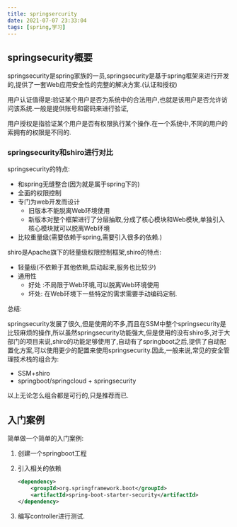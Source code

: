 ```yaml
---
title: springsercurity
date: 2021-07-07 23:33:04
tags: [spring,学习]
---
```


## springsecurity概要

​	springsecurity是spring家族的一员,springsecurity是基于spring框架来进行开发的,提供了一套Web应用安全性的完整的解决方案.(认证和授权)

​	用户认证值得是:验证某个用户是否为系统中的合法用户,也就是该用户是否允许访问该系统.一般是提供账号和密码来进行验证,

​	用户授权是指验证某个用户是否有权限执行某个操作.在一个系统中,不同的用户的索拥有的权限是不同的.

### springsecurity和shiro进行对比

springsecurity的特点:

- 和spring无缝整合(因为就是属于spring下的)
- 全面的权限控制
- 专门为web开发而设计
  - 旧版本不能脱离Web环境使用
  - 新版本对整个框架进行了分层抽取,分成了核心模块和Web模块,单独引入核心模块就可以脱离Web环境
- 比较重量级(需要依赖于spring,需要引入很多的依赖.)

shiro是Apache旗下的轻量级权限控制框架,shiro的特点:

- 轻量级(不依赖于其他依赖,启动起来,服务也比较少)
- 通用性
  - 好处 :不局限于Web环境,可以脱离Web环境使用
  - 坏处: 在Web环境下一些特定的需求需要手动编码定制.

总结:

​	springsecurity发展了很久,但是使用的不多,而且在SSM中整个springsecurity是比较麻烦的操作,所以虽然springsecurity功能强大,但是使用的没有shiro多,对于大部门的项目来说,shiro的功能足够使用了,自动有了springboot之后,提供了自动配置化方案,可以使用更少的配置来使用springsecurity.因此,一般来说,常见的安全管理技术栈的组合为:

- SSM+shiro
- springboot/springcloud + springsecurity

以上无论怎么组合都是可行的,只是推荐而已.

## 入门案例

简单做一个简单的入门案例:

1. 创建一个springboot工程

2. 引入相关的依赖

   ```xml
   <dependency>
       <groupId>org.springframework.boot</groupId>
       <artifactId>spring-boot-starter-security</artifactId>
   </dependency>
   ```

   

3. 编写controller进行测试.
